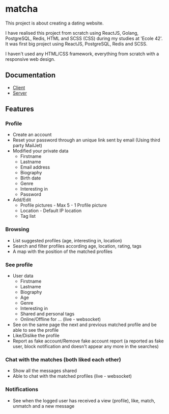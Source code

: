 # matcha
This project is about creating a dating website.

I have realised this project from scratch using ReactJS, Golang, PostgreSQL, Redis, HTML and SCSS (CSS) during my studies at 'Ecole 42'.
It was first big project using ReactJS, PostgreSQL, Redis and SCSS.

I haven't used any HTML/CSS framework, everything from scratch with a responsive web design.

## Documentation
- [Client](./client)
- [Server](./server)

## Features

### Profile
- Create an account
- Reset your password through an unique link sent by email (Using third party MailJet)
- Modified your private data
  * Firstname
  * Lastname
  * Email address
  * Biography
  * Birth date
  * Genre
  * Interesting in
  * Password
- Add/Edit
  * Profile pictures - Max 5 - 1 Profile picture
  * Location - Default IP location
  * Tag list

### Browsing
- List suggested profiles (age, interesting in, location)
- Search and filter profiles according age, location, rating, tags
- A map with the position of the matched profiles

### See profile
- User data
  * Firstname
  * Lastname
  * Biography
  * Age
  * Genre
  * Interesting in
  * Shared and personal tags
  * Online/Offline for ... (live - websocket)
- See on the same page the next and previous matched profile and be able to see the profile
- Like/Dislike the profile
- Report as fake account/Remove fake account report (a reported as fake user, block notification and doesn't appear any more in the searches)

### Chat with the matches (both liked each other)
- Show all the messages shared
- Able to chat with the matched profiles (live - websocket)

### Notifications
- See when the logged user has received a view (profile), like, match, unmatch and a new message
